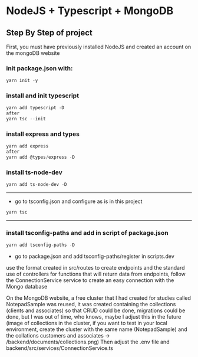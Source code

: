 # NodeJS + Typescript + MongoDB

## Step By Step of project

First, you must have previously installed NodeJS and created an account on the mongoDB website

### init package.json with:

```js
yarn init -y
```

### install and init typescript

```js
yarn add typescript -D
after
yarn tsc --init
```

### install express and types

```js
yarn add express
after
yarn add @types/express -D
```

### install ts-node-dev

```js
yarn add ts-node-dev -D
```
<hr>

* go to tsconfig.json and configure as is in this project

```js
yarn tsc
```
<hr>

### install tsconfig-paths and add in script of package.json

```js
yarn add tsconfig-paths -D
```
* go to package.json and add tsconfig-paths/register in scripts.dev


use the format created in src/routes to create endpoints and the standard use of controllers for functions that will return data from endpoints, follow the ConnectionService service to create an easy connection with the Mongo database


On the MongoDB website, a free cluster that I had created for studies called NotepadSample was reused, it was created containing the collections (clients and associates) so that CRUD could be done, migrations could be done, but I was out of time, who knows, maybe I adjust this in the future
(image of collections in the cluster, if you want to test in your local environment, create the cluster with the same name (NotepadSample) and the collations customers and associates -> /backend/documents/collections.png)
Then adjust the .env file and backend/src/services/ConnectionService.ts


